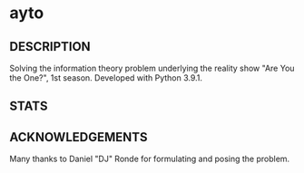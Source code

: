 # ayto

DESCRIPTION
-----------
Solving the information theory problem underlying the reality show "Are You the One?", 1st season. Developed with Python 3.9.1.

STATS
-----


ACKNOWLEDGEMENTS
----------------
Many thanks to Daniel "DJ" Ronde for formulating and posing the problem.
